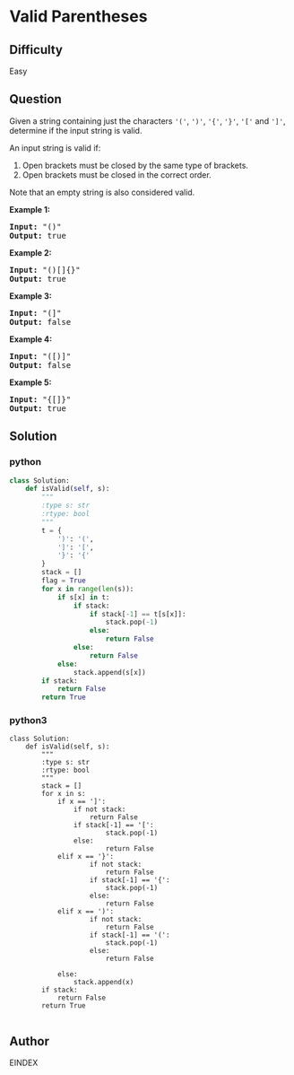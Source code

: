 # Valid Parentheses

## Difficulty
Easy

## Question
<p>Given a string containing just the characters <code>&#39;(&#39;</code>, <code>&#39;)&#39;</code>, <code>&#39;{&#39;</code>, <code>&#39;}&#39;</code>, <code>&#39;[&#39;</code> and <code>&#39;]&#39;</code>, determine if the input string is valid.</p>

<p>An input string is valid if:</p>

<ol>
	<li>Open brackets must be closed by the same type of brackets.</li>
	<li>Open brackets must be closed in the correct order.</li>
</ol>

<p>Note that an empty string is&nbsp;also considered valid.</p>

<p><strong>Example 1:</strong></p>

<pre>
<strong>Input:</strong> &quot;()&quot;
<strong>Output:</strong> true
</pre>

<p><strong>Example 2:</strong></p>

<pre>
<strong>Input:</strong> &quot;()[]{}&quot;
<strong>Output:</strong> true
</pre>

<p><strong>Example 3:</strong></p>

<pre>
<strong>Input:</strong> &quot;(]&quot;
<strong>Output:</strong> false
</pre>

<p><strong>Example 4:</strong></p>

<pre>
<strong>Input:</strong> &quot;([)]&quot;
<strong>Output:</strong> false
</pre>

<p><strong>Example 5:</strong></p>

<pre>
<strong>Input:</strong> &quot;{[]}&quot;
<strong>Output:</strong> true
</pre>


## Solution
### python
```python
class Solution:
    def isValid(self, s):
        """
        :type s: str
        :rtype: bool
        """
        t = {
            ')': '(',
            ']': '[',
            '}': '{'
        }
        stack = []
        flag = True
        for x in range(len(s)):
            if s[x] in t:
                if stack:
                    if stack[-1] == t[s[x]]:
                        stack.pop(-1)
                    else:
                        return False
                else:
                    return False
            else:
                stack.append(s[x])
        if stack:
            return False
        return True

```
### python3
```python3
class Solution:
    def isValid(self, s):
        """
        :type s: str
        :rtype: bool
        """
        stack = []
        for x in s:
            if x == ']':
                if not stack:
                    return False
                if stack[-1] == '[':
                        stack.pop(-1)
                else:
                        return False
            elif x == '}':
                    if not stack:
                        return False
                    if stack[-1] == '{':
                        stack.pop(-1)
                    else:
                        return False
            elif x == ')':
                    if not stack:
                        return False
                    if stack[-1] == '(':
                        stack.pop(-1)
                    else:
                        return False
            
            else:
                stack.append(x)
        if stack:
            return False
        return True
        
```

## Author
EINDEX
